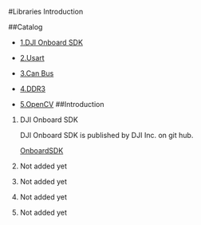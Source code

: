 #Libraries Introduction

##Catalog

- [1.DJI Onboard SDK](user-content-1)


- [2.Usart](user-content-2)


- [3.Can Bus](user-content-3)


- [4.DDR3](user-content-4)


- [5.OpenCV](user-content-5)
##Introduction
1. <p id="1"> DJI Onboard SDK

	DJI Onboard SDK is published by DJI Inc. on git hub.

	[OnboardSDK](https://github.com/dji-sdk/Onboard-SDK)

2. <p id="2"> Not added yet
3. <p id="3"> Not added yet
4. <p id="4"> Not added yet
5. <p id="5"> Not added yet